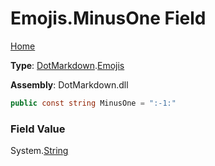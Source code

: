 # Emojis\.MinusOne Field

[Home](../../../README.md)

**Type**: [DotMarkdown](../../README.md)\.[Emojis](../README.md)

**Assembly**: DotMarkdown\.dll

```csharp
public const string MinusOne = ":-1:"
```

### Field Value

System\.[String](https://docs.microsoft.com/en-us/dotnet/api/system.string)